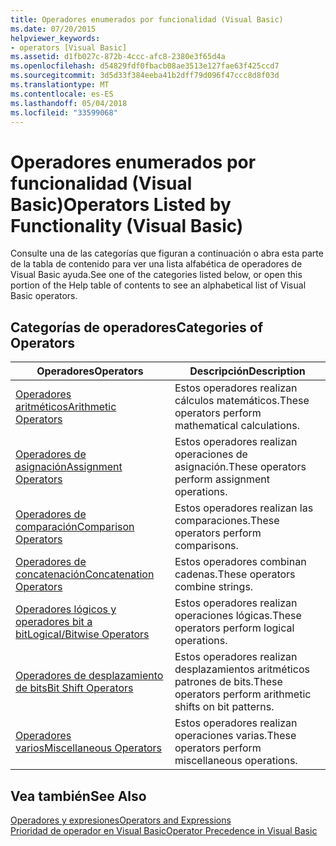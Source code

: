 ```yaml
---
title: Operadores enumerados por funcionalidad (Visual Basic)
ms.date: 07/20/2015
helpviewer_keywords:
- operators [Visual Basic]
ms.assetid: d1fb027c-872b-4ccc-afc8-2380e3f65d4a
ms.openlocfilehash: d54829fdf0fbacb08ae3513e127fae63f425ccd7
ms.sourcegitcommit: 3d5d33f384eeba41b2dff79d096f47ccc8d8f03d
ms.translationtype: MT
ms.contentlocale: es-ES
ms.lasthandoff: 05/04/2018
ms.locfileid: "33599068"
---
```

# <a name="operators-listed-by-functionality-visual-basic"></a><span data-ttu-id="44a85-102">Operadores enumerados por funcionalidad (Visual Basic)</span><span class="sxs-lookup"><span data-stu-id="44a85-102">Operators Listed by Functionality (Visual Basic)</span></span>
<span data-ttu-id="44a85-103">Consulte una de las categorías que figuran a continuación o abra esta parte de la tabla de contenido para ver una lista alfabética de operadores de Visual Basic ayuda.</span><span class="sxs-lookup"><span data-stu-id="44a85-103">See one of the categories listed below, or open this portion of the Help table of contents to see an alphabetical list of Visual Basic operators.</span></span>  
  
## <a name="categories-of-operators"></a><span data-ttu-id="44a85-104">Categorías de operadores</span><span class="sxs-lookup"><span data-stu-id="44a85-104">Categories of Operators</span></span>  
  
|<span data-ttu-id="44a85-105">Operadores</span><span class="sxs-lookup"><span data-stu-id="44a85-105">Operators</span></span>|<span data-ttu-id="44a85-106">Descripción</span><span class="sxs-lookup"><span data-stu-id="44a85-106">Description</span></span>|  
|---------------|-----------------|  
|[<span data-ttu-id="44a85-107">Operadores aritméticos</span><span class="sxs-lookup"><span data-stu-id="44a85-107">Arithmetic Operators</span></span>](../../../visual-basic/language-reference/operators/arithmetic-operators.md)|<span data-ttu-id="44a85-108">Estos operadores realizan cálculos matemáticos.</span><span class="sxs-lookup"><span data-stu-id="44a85-108">These operators perform mathematical calculations.</span></span>|  
|[<span data-ttu-id="44a85-109">Operadores de asignación</span><span class="sxs-lookup"><span data-stu-id="44a85-109">Assignment Operators</span></span>](../../../visual-basic/language-reference/operators/assignment-operators.md)|<span data-ttu-id="44a85-110">Estos operadores realizan operaciones de asignación.</span><span class="sxs-lookup"><span data-stu-id="44a85-110">These operators perform assignment operations.</span></span>|  
|[<span data-ttu-id="44a85-111">Operadores de comparación</span><span class="sxs-lookup"><span data-stu-id="44a85-111">Comparison Operators</span></span>](../../../visual-basic/language-reference/operators/comparison-operators.md)|<span data-ttu-id="44a85-112">Estos operadores realizan las comparaciones.</span><span class="sxs-lookup"><span data-stu-id="44a85-112">These operators perform comparisons.</span></span>|  
|[<span data-ttu-id="44a85-113">Operadores de concatenación</span><span class="sxs-lookup"><span data-stu-id="44a85-113">Concatenation Operators</span></span>](../../../visual-basic/language-reference/operators/concatenation-operators.md)|<span data-ttu-id="44a85-114">Estos operadores combinan cadenas.</span><span class="sxs-lookup"><span data-stu-id="44a85-114">These operators combine strings.</span></span>|  
|[<span data-ttu-id="44a85-115">Operadores lógicos y operadores bit a bit</span><span class="sxs-lookup"><span data-stu-id="44a85-115">Logical/Bitwise Operators</span></span>](../../../visual-basic/language-reference/operators/logical-bitwise-operators.md)|<span data-ttu-id="44a85-116">Estos operadores realizan operaciones lógicas.</span><span class="sxs-lookup"><span data-stu-id="44a85-116">These operators perform logical operations.</span></span>|  
|[<span data-ttu-id="44a85-117">Operadores de desplazamiento de bits</span><span class="sxs-lookup"><span data-stu-id="44a85-117">Bit Shift Operators</span></span>](../../../visual-basic/language-reference/operators/bit-shift-operators.md)|<span data-ttu-id="44a85-118">Estos operadores realizan desplazamientos aritméticos patrones de bits.</span><span class="sxs-lookup"><span data-stu-id="44a85-118">These operators perform arithmetic shifts on bit patterns.</span></span>|  
|[<span data-ttu-id="44a85-119">Operadores varios</span><span class="sxs-lookup"><span data-stu-id="44a85-119">Miscellaneous Operators</span></span>](../../../visual-basic/language-reference/operators/miscellaneous-operators.md)|<span data-ttu-id="44a85-120">Estos operadores realizan operaciones varias.</span><span class="sxs-lookup"><span data-stu-id="44a85-120">These operators perform miscellaneous operations.</span></span>|  
  
## <a name="see-also"></a><span data-ttu-id="44a85-121">Vea también</span><span class="sxs-lookup"><span data-stu-id="44a85-121">See Also</span></span>  
 [<span data-ttu-id="44a85-122">Operadores y expresiones</span><span class="sxs-lookup"><span data-stu-id="44a85-122">Operators and Expressions</span></span>](../../../visual-basic/programming-guide/language-features/operators-and-expressions/index.md)  
 [<span data-ttu-id="44a85-123">Prioridad de operador en Visual Basic</span><span class="sxs-lookup"><span data-stu-id="44a85-123">Operator Precedence in Visual Basic</span></span>](../../../visual-basic/language-reference/operators/operator-precedence.md)
